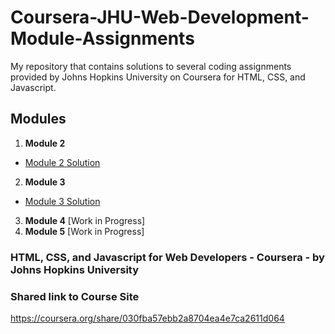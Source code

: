 # Coursera-JHU-Web-Development-Module-Assignments
My repository that contains solutions to several coding assignments provided by Johns Hopkins University on Coursera for HTML, CSS, and Javascript. 
## Modules
1. **Module 2**
- [Module 2 Solution](https://ozymandias6118.github.io/Coursera-WebDev-Module-Assignments/module2-solution/)
2. **Module 3**
- [Module 3 Solution](https://ozymandias6118.github.io/Coursera-WebDev-Module-Assignments/module3-solution/)
3. **Module 4** [Work in Progress]
4. **Module 5** [Work in Progress]
### HTML, CSS, and Javascript for Web Developers - Coursera - by Johns Hopkins University
### Shared link to Course Site
https://coursera.org/share/030fba57ebb2a8704ea4e7ca2611d064
